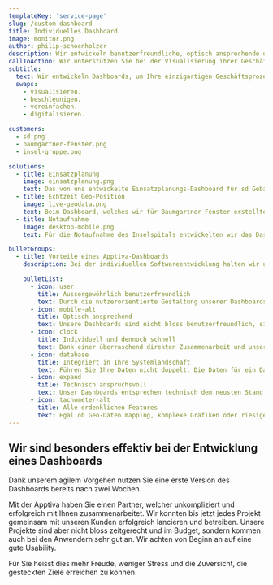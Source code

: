 ```yaml
---
templateKey: 'service-page'
slug: /custom-dashboard
title: Individuelles Dashboard
image: monitor.png
author: philip-schoenholzer
description: Wir entwickeln benutzer­freundliche, optisch ansprechende und technisch anspruchsvolle Dashboards um Ihre einzigartigen Geschäftsprozesse abzubilden.
callToAction: Wir unterstützen Sie bei der Visualisierung ihrer Geschäftsprozesse
subtitle:
  text: Wir entwickeln Dashboards, um Ihre einzigartigen Geschäftsprozesse zu
  swaps:
    - visualisieren.
    - beschleunigen.
    - vereinfachen.
    - digitalisieren.

customers:
  - sd.png
  - baumgartner-fenster.png
  - insel-gruppe.png

solutions:
  - title: Einsatzplanung
    image: einsatzplanung.png
    text: Das von uns entwickelte Einsatzplanungs-Dashboard für sd Gebäudereinigung, zeigt die aktuelle Planung der Mitarbeiter an. Zusätzlich lassen sich die Einsatzzeiten bei Abwesenheit oder Feiertagen einfach anpassen.
  - title: Echtzeit Geo-Position
    image: live-geodata.png
    text: Beim Dashboard, welches wir für Baumgartner Fenster erstellten, sieht man die Positionen von Geräten in Echtzeit. Die Positionen werden mittels GPS-Daten gesammelt und auf dem Dashboard dargestelle.
  - title: Notaufnahme
    image: desktop-mobile.png
    text: Für die Notaufnahme des Inselspitals entwickelten wir das Dashboard für die Notaufnahme. Dieses stellt nicht bloss die Belegung der Kojen dar, sondern auch den Status der Verordnungen.

bulletGroups:
  - title: Vorteile eines Apptiva-Dashboards
    description: Bei der individuellen Softwareentwicklung halten wir uns an das <a href="http://www.lean-enterprise-app.com/">Manifest der Lean Enterprise App</a>.

    bulletList:
      - icon: user
        title: Ausser­gewöhnlich benutzer­freundlich
        text: Durch die nutzerorientierte Gestaltung unserer Dashboards befinden sich die Anwender im Zentrum. Sie erhalten eine Lösung, die verständlich, einfach und schnell zu verstehen ist.
      - icon: mobile-alt
        title: Optisch ansprechend
        text: Unsere Dashboards sind nicht bloss benutzerfreundlich, sie sind auch optisch ansprechend.
      - icon: clock
        title: Individuell und dennoch schnell
        text: Dank einer überraschend direkten Zusammenarbeit und unserem agilen Vorgehen sind bereits nach wenigen Tagen die ersten Ergebnisse im Einsatz.
      - icon: database
        title: Integriert in Ihre System­landschaft
        text: Führen Sie Ihre Daten nicht doppelt. Die Daten für ein Dashboard werden aus Ihren bestehenden Systemen bezogen. Entsprechende Schnittstellen entwickeln wir passend auf Ihre Anforderungen.
      - icon: expand
        title: Technisch anspruchsvoll
        text: Unser Dashboards entsprechen technisch dem neusten Stand. Unsere Software-Ingenieure können auch komplexe Anforderungen erfolgreich und hochwertig umsetzen.
      - icon: tachometer-alt
        title: Alle erdenklichen Features
        text: Egal ob Geo-Daten mapping, komplexe Grafiken oder riesige Datenmengen, wir meistern technisch anspruchsvolle Herausforderungen souverän.
---
```


## Wir sind besonders effektiv bei der Entwicklung eines Dashboards

Dank unserem agilem Vorgehen nutzen Sie eine erste Version des Dashboards bereits nach zwei Wochen.

Mit der Apptiva haben Sie einen Partner, welcher unkompliziert und erfolgreich mit Ihnen zusammenarbeitet. Wir konnten bis jetzt jedes Projekt gemeinsam mit unseren Kunden erfolgreich lancieren und betreiben. Unsere Projekte sind aber nicht bloss zeitgerecht und im Budget, sondern kommen auch bei den Anwendern sehr gut an. Wir achten von Beginn an auf eine gute Usability.

Für Sie heisst dies mehr Freude, weniger Stress und die Zuversicht, die gesteckten Ziele erreichen zu können.
